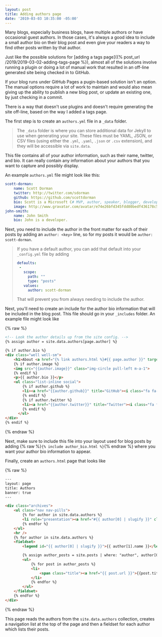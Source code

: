 ```yaml
---
layout: post
title: Adding authors page
date: '2019-03-03 10:35:00 -05:00'
---
```


Many blogs, especially business blogs, have multiple authors or have occasional guest authors. In those cases, it's always a good idea to include a small author bio on their blog post and even give your readers a way to find other posts written by that author.

Just like the possible solutions for [adding a tags page]({% post_url /2019/2019-03-02-adding-tags-page %}), almost all of the solutions involve running a plugin or doing a lot of manual work that resulted in an off-line generated site being checked in to GitHub.

If your blog runs under GitHub Pages a pugin-based solution isn't an option. The manual options require a lot of work to maintain and would also mean giving up the ability to publish a new blog post, or update an existing one, by just checking in a commit.

There is a way that doesn't use plugins and doesn't require generating the site off-line, based on the way I added a tags page.

The first step is to create an `authors.yml` file in a `_data` folder. 

> The `_data` folder is where you can store additional data for Jekyll to use when generating your site. These files must be YAML, JSON, or CSV files (using either the `.yml`, `.yaml`, `.json` or `.csv` extension), and they will be accessible via `site.data`.

This file contains all of your author information, such as their name, twitter, and bio. It can really contain any information about your authors that you want to capture and possibly display.

An example `authors.yml` file might look like this:

```yml
scott-dorman:
    name: Scott Dorman
    twitter: http://twitter.com/sdorman
    github: https://github.com/scottdorman
    bio: Scott is a Microsoft C# MVP, author, speaker, blogger, developer, and entrepreneur.
    image: http://www.gravatar.com/avatar/e74e26bfd345fdd80bedf436178c5829?s=80
john-smith:
    name: John Smith
    bio: John is a developer.
```

Next, you need to include the author in the front matter for each of their posts by adding an `author: <key>` line, so for my posts it would be `author: scott-dorman`.

> If you have a default author, you can add that default into your `_config.yml` file by adding
>```yml
>defaults:
>  -
>    scope:
>      path: ""
>      type: "posts"
>    values:
>      author: scott-dorman
>```
> That will prevent you from always needing to include the author.

Next, you'll need to create an include for the author bio information that will be included in the blog post. This file should go in your `_includes` folder. An example file might look like

{% raw %}
```html
<!-- Look the author details up from the site config. -->
{% assign author = site.data.authors[page.author] %}

{% if author.bio %}
<div class="well well-sm">
    <h1>About <a href="{% link authors.html %}#{{ page.author }}" target="_blank">{{ author.name }}</a>{{author.name}}</h1>
    {% if author.image %}
    <img src="{{author.image}}" class="img-circle pull-left m-a-1">
    {% endif %}
    <p>{{ author.bio }}</p>
    <ul class="list-inline social">
        {% if author.github %}
        <li><a href="{{author.github}}" title="GitHub"><i class="fa fa-github fa-1x"></i></a></li>
        {% endif %}
        {% if author.twitter %}
        <li><a href="{{author.twitter}}" title="Twitter"><i class="fa fa-twitter fa-1x"></i></a></li>
        {% endif %}
      </ul>
</div>
{% endif %}

```
{% endraw %}

Next, make sure to include this file into your layout used for blog posts by adding {% raw %}`{% include author_bio.html %}`{% endraw %} where you want your author bio information to appear.

Finally, create an `authors.html` page that looks like

{% raw %}
```html
---
layout: page
title: Authors
banner: true
---

<div class="archives">
    <ul class="nav nav-pills">
        {% for author in site.data.authors %}
        <li role="presentation"><a href="#{{ author[0] | slugify }}" class="post-tag">{{ author[1].name }}</a></li>
        {% endfor %}
    </ul>
    <hr />
    {% for author in site.data.authors %}
    <fieldset>
        <legend id="{{ author[0] | slugify }}">{{ author[1].name }}</legend>

        {% assign author_posts = site.posts | where: "author", author[0] %}
        <ul>
            {% for post in author_posts %}
            <li>
                <span class="title"><a href="{{ post.url }}">{{post.title}}</a></span>
            </li>
            {% endfor %}
        </ul>
    </fieldset>
    {% endfor %}
</div>
```
{% endraw %}

This page reads the authors from the `site.data.authors` collection, creates a navigation list at the top of the page and then a fieldset for each author which lists their posts.

